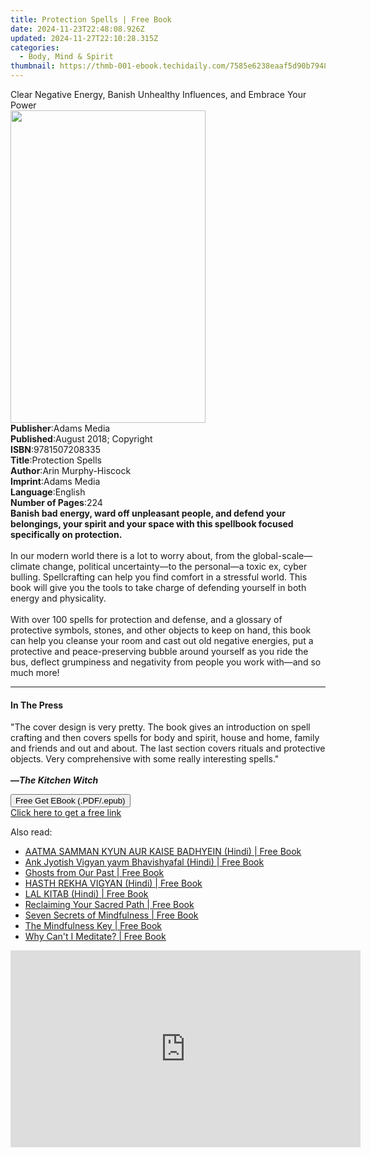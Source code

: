 ```yaml
---
title: Protection Spells | Free Book
date: 2024-11-23T22:48:08.926Z
updated: 2024-11-27T22:10:28.315Z
categories:
  - Body, Mind & Spirit
thumbnail: https://thmb-001-ebook.techidaily.com/7585e6238eaaf5d90b79488746b68062e50ae6a551caaa89547a22f25c244134.jpg
---
```

<main id="book-container">
  <div class="flex flex-col">
    <div class="book-brief flex-1 py-6 px-4 sm:p-6 md:py-10 md:px-8">
      <!-- brief-->
      <div class="book-brief-main">
        Clear Negative Energy, Banish Unhealthy Influences, and Embrace Your
        Power
      </div>
    </div>
    <div
      class="book-meta-info flex-1 grid gap-4 col-start-1 col-end-3 row-start-1 sm:mb-6 sm:grid-cols-4 lg:gap-6 lg:col-start-2 lg:row-end-6 lg:row-span-6 lg:mb-0"
    >
      <div
        class="book-meta-info-left place-content-center mt-4 p-4 text-sm leading-6 col-start-2 col-span-2 dark:text-slate-400"
      >
        <img
          class="w-full h-500 object-cover rounded-lg sm:h-255 sm:col-span-2 lg:col-span-full"
          src="https://img-001-ebook.techidaily.com/1bf1fe9b811608da9aa943a05fd1f9c01d816cf405a23129344c5a2827032aed.jpg"
          alt=""
          width="312"
          height="500"
        />
      </div>
      <div
        class="book-meta-info-right mt-2 col-start-1 row-start-2 col-span-3 self-center"
      >
        <!-- meta data  -->
        <div class="flex flex-col px-4 md:px-8">
          <div class="flex-1">
            <strong>Publisher</strong>:<span class="px-2">Adams Media</span>
          </div>
          <div class="flex-1">
            <strong>Published</strong>:<span class="px-2"
              >August 2018; Copyright</span
            >
          </div>
          <div class="flex-1">
            <strong>ISBN</strong>:<span class="px-2">9781507208335</span>
          </div>
          <div class="flex-1">
            <strong>Title</strong>:<span class="px-2">Protection Spells</span>
          </div>
          <div class="flex-1">
            <strong>Author</strong>:<span class="px-2"
              >Arin Murphy-Hiscock</span
            >
          </div>
          <div class="flex-1">
            <strong>Imprint</strong>:<span class="px-2">Adams Media</span>
          </div>
          <div class="flex-1">
            <strong>Language</strong>:<span class="px-2">English</span>
          </div>
          <div class="flex-1">
            <strong>Number of Pages</strong>:<span class="px-2">224</span>
          </div>
        </div>
      </div>
    </div>
    <div class="book-description flex-1 py-6 px-4 sm:p-6 md:py-10 md:px-8">
      <div class="book-description-main">
        <div accordion-content="" id="description">
          <b
            >Banish bad energy, ward off unpleasant people, and defend your
            belongings, your spirit and your space with this spellbook focused
            specifically on protection.</b
          ><br /><br />In our modern world there is a lot to worry about, from
          the global-scale—climate change, political uncertainty—to the
          personal—a toxic ex, cyber bulling. Spellcrafting can help you find
          comfort in a stressful world. This book will give you the tools to
          take charge of defending yourself in both energy and physicality.<br />
          <br />With over 100 spells for protection and defense, and a glossary
          of protective symbols, stones, and other objects to keep on hand, this
          book can help you cleanse your room and cast out old negative
          energies, put a protective and peace-preserving bubble around yourself
          as you ride the bus, deflect grumpiness and negativity from people you
          work with—and so much more!
        </div>
      </div>
    </div>
    <div class="book-excerpts flex-1 py-6 px-4 sm:p-6 md:py-10 md:px-8">
      <!-- excerpts-->
      <div class="book-excerpts-main">
        <hr />
        <h4 class="placeholder placeholder-heading">
          <span>In The Press</span>
        </h4>
        <p>
          "The cover design is very pretty. The book gives an introduction on
          spell crafting and then covers spells for body and spirit, house and
          home, family and friends and out and about. The last section covers
          rituals and protective objects. Very comprehensive with some really
          interesting spells."<br />
          <br /><b>—<i>The Kitchen Witch</i></b>
        </p>
      </div>
    </div>
    <div
      class="book-about-author flex-1 py-6 px-4 sm:p-6 md:py-10 md:px-8"
    ></div>
    <div class="book-free-get flex-1 py-6 px-4 sm:p-6 md:py-10 md:px-8">
      <button
        id="btn-free-get"
        class="bg-blue-500 hover:bg-blue-700 text-white font-bold py-2 px-4 rounded"
      >
        Free Get EBook (.PDF/.epub)
      </button>
      <div id="countdown-display" class="px-2 text-lg mt-2"></div>
      <a
        id="free-link"
        class="hidden bg-blue-500 hover:bg-blue-700 text-white font-bold py-2 px-4 rounded"
        href="https://www.ebooks.com/en-us/book/95931646/protection-spells/arin-murphy-hiscock/"
        target="_blank"
        >Click here to get a free link</a
      >
    </div>
    <script>
      let countdownTime = 0;
      let countdownInterval = null;
      document
        .getElementById('btn-free-get')
        .addEventListener('click', startCountdown);
      function startCountdown() {
        countdownTime = new Date().getTime() + 60000 * 3;
        countdownInterval = setInterval(updateCountdown, 1000);
        document.getElementById('btn-free-get').disabled = true;
        document
          .getElementById('btn-free-get')
          .classList.add('bg-gray-500', 'cursor-not-allowed');
      }
      function updateCountdown() {
        let currentTime = new Date().getTime();
        let timeLeft = countdownTime - currentTime;
        let secondsLeft = Math.floor(timeLeft / 1000);
        document.getElementById('countdown-display').innerHTML =
          `Remaining time: ${secondsLeft} seconds.`;
        if (secondsLeft <= 0) {
          clearInterval(countdownInterval);
          document.getElementById('btn-free-get').classList.add('hidden');
          document.getElementById('free-link').classList.remove('hidden');
          document.getElementById('countdown-display').innerHTML = '';
        }
      }
    </script>
  </div>
</main>

<ins class="adsbygoogle"
      style="display:block"
      data-ad-client="ca-pub-7571918770474297"
      data-ad-slot="8358498916"
      data-ad-format="auto"
      data-full-width-responsive="true"></ins>
    

<span class="atpl-alsoreadstyle">Also read:</span>
<div><ul>
<li><a href="https://novels-ebooks.techidaily.com/2472823-9789350573426-aatma-samman-kyun-aur-kaise-badhyein-hindi/"><u>AATMA SAMMAN KYUN AUR KAISE BADHYEIN (Hindi) | Free Book</u></a></li>
<li><a href="https://novels-ebooks.techidaily.com/2472824-9789350573464-ank-jyotish-vigyan-yavm-bhavishyafal-hindi/"><u>Ank Jyotish Vigyan yavm Bhavishyafal (Hindi) | Free Book</u></a></li>
<li><a href="https://novels-ebooks.techidaily.com/2472910-9781101906095-ghosts-from-our-past/"><u>Ghosts from Our Past | Free Book</u></a></li>
<li><a href="https://novels-ebooks.techidaily.com/2472830-9789350573570-hasth-rekha-vigyan-hindi/"><u>HASTH REKHA VIGYAN (Hindi) | Free Book</u></a></li>
<li><a href="https://novels-ebooks.techidaily.com/2472833-9789350573631-lal-kitab-hindi/"><u>LAL KITAB (Hindi) | Free Book</u></a></li>
<li><a href="https://novels-ebooks.techidaily.com/2472966-9781618521095-reclaiming-your-sacred-path/"><u>Reclaiming Your Sacred Path | Free Book</u></a></li>
<li><a href="https://novels-ebooks.techidaily.com/2474159-9781473529359-seven-secrets-of-mindfulness/"><u>Seven Secrets of Mindfulness | Free Book</u></a></li>
<li><a href="https://novels-ebooks.techidaily.com/2473023-9781780289397-the-mindfulness-key/"><u>The Mindfulness Key | Free Book</u></a></li>
<li><a href="https://novels-ebooks.techidaily.com/2473469-9781101983577-why-cant-i-meditate/"><u>Why Can't I Meditate? | Free Book</u></a></li>
</ul></div>

<!-- affiliate ads begin -->
<iframe width="560" height="315" src="https://www.youtube.com/embed/MmTJlcwgyrQ?si=x3hba82M0tT57fj7&autoplay=1" title="YouTube video player" frameborder="0" allow="accelerometer; autoplay; clipboard-write; encrypted-media; gyroscope; picture-in-picture; web-share" referrerpolicy="strict-origin-when-cross-origin" allowfullscreen></iframe>
<!-- affiliate ads end -->

